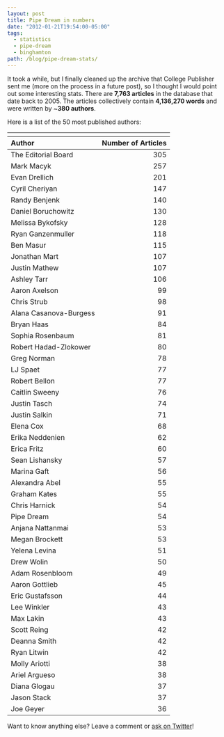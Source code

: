```yaml
---
layout: post
title: Pipe Dream in numbers
date: "2012-01-21T19:54:00-05:00"
tags:
  - statistics
  - pipe-dream
  - binghamton
path: /blog/pipe-dream-stats/
---
```


It took a while, but I finally cleaned up the archive that College Publisher sent me (more on the process in a future post), so I thought I would point out some interesting stats. There are **7,763 articles** in the database that date back to 2005. The articles collectively contain **4,136,270 words** and were written by ~**380 authors**.

Here is a list of the 50 most published authors:

<table>
  <thead>
    <tr>
      <th colspan="2">
      </th>
    </tr>
    <tr>
      <th style="text-align: left !important;">
        Author
      </th>
      <th>
        Number of Articles
      </th>
    </tr>
  </thead>
  <tr>
    <td>
      The Editorial Board
    </td>
    <td align="right">
      305
    </td>
  </tr>
  <tr class="even">
    <td>
      Mark Macyk
    </td>
    <td align="right">
      257
    </td>
  </tr>
  <tr>
    <td>
      Evan Drellich
    </td>
    <td align="right">
      201
    </td>
  </tr>
  <tr class="even">
    <td>
      Cyril Cheriyan
    </td>
    <td align="right">
      147
    </td>
  </tr>
  <tr>
    <td>
      Randy Benjenk
    </td>
    <td align="right">
      140
    </td>
  </tr>
  <tr class="even">
    <td>
      Daniel Boruchowitz
    </td>
    <td align="right">
      130
    </td>
  </tr>
  <tr>
    <td>
      Melissa Bykofsky
    </td>
    <td align="right">
      128
    </td>
  </tr>
  <tr class="even">
    <td>
      Ryan Ganzenmuller
    </td>
    <td align="right">
      118
    </td>
  </tr>
  <tr>
    <td>
      Ben Masur
    </td>
    <td align="right">
      115
    </td>
  </tr>
  <tr class="even">
    <td>
      Jonathan Mart
    </td>
    <td align="right">
      107
    </td>
  </tr>
  <tr>
    <td>
      Justin Mathew
    </td>
    <td align="right">
      107
    </td>
  </tr>
  <tr class="even">
    <td>
      Ashley Tarr
    </td>
    <td align="right">
      106
    </td>
  </tr>
  <tr>
    <td>
      Aaron Axelson
    </td>
    <td align="right">
      99
    </td>
  </tr>
  <tr class="even">
    <td>
      Chris Strub
    </td>
    <td align="right">
      98
    </td>
  </tr>
  <tr>
    <td>
      Alana Casanova-Burgess
    </td>
    <td align="right">
      91
    </td>
  </tr>
  <tr class="even">
    <td>
      Bryan Haas
    </td>
    <td align="right">
      84
    </td>
  </tr>
  <tr>
    <td>
      Sophia Rosenbaum
    </td>
    <td align="right">
      81
    </td>
  </tr>
  <tr class="even">
    <td>
      Robert Hadad-Zlokower
    </td>
    <td align="right">
      80
    </td>
  </tr>
  <tr>
    <td>
      Greg Norman
    </td>
    <td align="right">
      78
    </td>
  </tr>
  <tr class="even">
    <td>
      LJ Spaet
    </td>
    <td align="right">
      77
    </td>
  </tr>
  <tr>
    <td>
      Robert Bellon
    </td>
    <td align="right">
      77
    </td>
  </tr>
  <tr class="even">
    <td>
      Caitlin Sweeny
    </td>
    <td align="right">
      76
    </td>
  </tr>
  <tr>
    <td>
      Justin Tasch
    </td>
    <td align="right">
      74
    </td>
  </tr>
  <tr class="even">
    <td>
      Justin Salkin
    </td>
    <td align="right">
      71
    </td>
  </tr>
  <tr>
    <td>
      Elena Cox
    </td>
    <td align="right">
      68
    </td>
  </tr>
  <tr class="even">
    <td>
      Erika Neddenien
    </td>
    <td align="right">
      62
    </td>
  </tr>
  <tr>
    <td>
      Erica Fritz
    </td>
    <td align="right">
      60
    </td>
  </tr>
  <tr class="even">
    <td>
      Sean Lishansky
    </td>
    <td align="right">
      57
    </td>
  </tr>
  <tr>
    <td>
      Marina Gaft
    </td>
    <td align="right">
      56
    </td>
  </tr>
  <tr class="even">
    <td>
      Alexandra Abel
    </td>
    <td align="right">
      55
    </td>
  </tr>
  <tr>
    <td>
      Graham Kates
    </td>
    <td align="right">
      55
    </td>
  </tr>
  <tr class="even">
    <td>
      Chris Harnick
    </td>
    <td align="right">
      54
    </td>
  </tr>
  <tr>
    <td>
      Pipe Dream
    </td>
    <td align="right">
      54
    </td>
  </tr>
  <tr class="even">
    <td>
      Anjana Nattanmai
    </td>
    <td align="right">
      53
    </td>
  </tr>
  <tr>
    <td>
      Megan Brockett
    </td>
    <td align="right">
      53
    </td>
  </tr>
  <tr class="even">
    <td>
      Yelena Levina
    </td>
    <td align="right">
      51
    </td>
  </tr>
  <tr>
    <td>
      Drew Wolin
    </td>
    <td align="right">
      50
    </td>
  </tr>
  <tr class="even">
    <td>
      Adam Rosenbloom
    </td>
    <td align="right">
      49
    </td>
  </tr>
  <tr>
    <td>
      Aaron Gottlieb
    </td>
    <td align="right">
      45
    </td>
  </tr>
  <tr class="even">
    <td>
      Eric Gustafsson
    </td>
    <td align="right">
      44
    </td>
  </tr>
  <tr>
    <td>
      Lee Winkler
    </td>
    <td align="right">
      43
    </td>
  </tr>
  <tr class="even">
    <td>
      Max Lakin
    </td>
    <td align="right">
      43
    </td>
  </tr>
  <tr>
    <td>
      Scott Reing
    </td>
    <td align="right">
      42
    </td>
  </tr>
  <tr class="even">
    <td>
      Deanna Smith
    </td>
    <td align="right">
      42
    </td>
  </tr>
  <tr>
    <td>
      Ryan Litwin
    </td>
    <td align="right">
      42
    </td>
  </tr>
  <tr class="even">
    <td>
      Molly Ariotti
    </td>
    <td align="right">
      38
    </td>
  </tr>
  <tr>
    <td>
      Ariel Argueso
    </td>
    <td align="right">
      38
    </td>
  </tr>
  <tr class="even">
    <td>
      Diana Glogau
    </td>
    <td align="right">
      37
    </td>
  </tr>
  <tr>
    <td>
      Jason Stack
    </td>
    <td align="right">
      37
    </td>
  </tr>
  <tr class="even">
    <td>
      Joe Geyer
    </td>
    <td align="right">
      36
    </td>
  </tr>
</table>

Want to know anything else? Leave a comment or [ask on Twitter](http://twitter.com/_danoc)!
